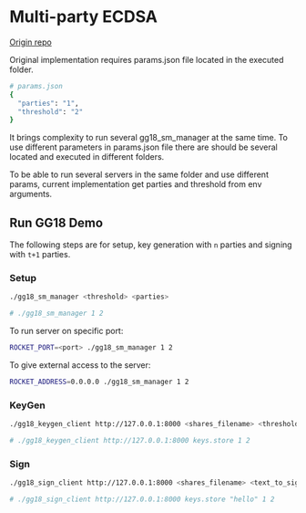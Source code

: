 # Multi-party ECDSA

[Origin repo](https://github.com/ZenGo-X/multi-party-ecdsa)

Original implementation requires params.json file located in the executed folder.

```bash
# params.json 
{
  "parties": "1",
  "threshold": "2"
}
```
It brings complexity to run several gg18_sm_manager at the same time. To use different parameters in params.json file there are should be several located and executed in different folders.


To be able to run several servers in the same folder and use different params, current implementation get parties and threshold from env arguments. 

## Run GG18 Demo

The following steps are for setup, key generation with `n` parties and signing with `t+1` parties.

### Setup


```bash
./gg18_sm_manager <threshold> <parties>

# ./gg18_sm_manager 1 2 
```

To run server on specific port:
```bash
ROCKET_PORT=<port> ./gg18_sm_manager 1 2 
```

To give external access to the server:
```bash
ROCKET_ADDRESS=0.0.0.0 ./gg18_sm_manager 1 2 
```


### KeyGen

```bash
./gg18_keygen_client http://127.0.0.1:8000 <shares_filename> <threshold> <parties>

# ./gg18_keygen_client http://127.0.0.1:8000 keys.store 1 2 
```

### Sign


```bash
./gg18_sign_client http://127.0.0.1:8000 <shares_filename> <text_to_sign> <threshold> <parties>

# ./gg18_sign_client http://127.0.0.1:8000 keys.store "hello" 1 2 

```
